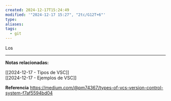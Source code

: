 ```yaml
---
created: 2024-12-17T15:24:49
modified: '"2024-12-17 15:27", "2tc/G12T+6"'
type: 
aliases: 
tags:
  - git
---
```

Los 

--- 
 **Notas relacionadas:**

 [[2024-12-17 - Tipos de VSC]]  
 [[2024-12-17 - Ejemplos de VSC]]


**Referencia**
https://medium.com/@pm74367/types-of-vcs-version-control-system-f7af5594bd04